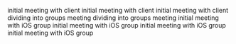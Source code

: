 initial meeting with client
initial meeting with client
initial meeting with client
dividing into groups meeting
dividing into groups meeting
initial meeting with iOS group
initial meeting with iOS group
initial meeting with iOS group
initial meeting with iOS group
